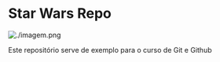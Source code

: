 # Star Wars Repo

![./imagem.png](NAVE)

Este repositório serve de exemplo para o curso de Git e Github
